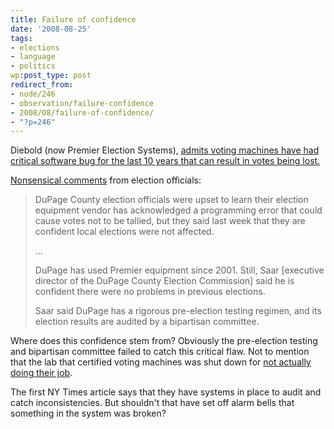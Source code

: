 ```yaml
---
title: Failure of confidence
date: '2008-08-25'
tags:
- elections
- language
- politics
wp:post_type: post
redirect_from:
- node/246
- observation/failure-confidence
- 2008/08/failure-of-confidence/
- "?p=246"
---
```


Diebold (now Premier Election Systems), [admits voting machines have had critical software bug for the last 10 years that can result in votes being lost.](http://www.nytimes.com/2008/08/22/us/22brfs-001.html?ref=us)

[Nonsensical comments](http://www.chicagotribune.com/news/local/chi-dupage-elex-aug25,0,7530999.story) from election officials:

> DuPage County election officials were upset to learn their election equipment vendor has acknowledged a programming error that could cause votes not to be tallied, but they said last week that they are confident local elections were not affected.
>
> ...
>
> DuPage has used Premier equipment since 2001. Still, Saar [executive director of the DuPage County Election Commission] said he is confident there were no problems in previous elections.
>
> Saar said DuPage has a rigorous pre-election testing regimen, and its election results are audited by a bipartisan committee.
>
>

Where does this confidence stem from? Obviously the pre-election testing and bipartisan committee failed to catch this critical flaw. Not to mention that the lab that certified voting machines was shut down for [not actually doing their job](http://www.nytimes.com/2007/01/04/washington/04voting.html?ei=5094&en=363e471aee8b4edc&hp=&ex=1167886800&partner=homepage&pagewanted=all).

The first NY Times article says that they have systems in place to audit and catch inconsistencies. But shouldn't that have set off alarm bells that something in the system was broken?

